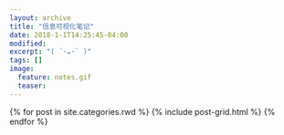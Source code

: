 ```yaml
---
layout: archive
title: "信息可视化笔记"
date: 2018-1-1T14:25:45-04:00
modified:
excerpt: "( ´·ᴗ·` )"
tags: []
image: 
  feature: notes.gif
  teaser:
---
```



<div class="tiles">
{% for post in site.categories.rwd %}
  {% include post-grid.html %}
{% endfor %}
</div><!-- /.tiles 把所有categories 有 rwd 的列出来-->